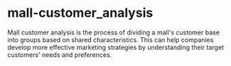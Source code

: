 # mall-customer_analysis
Mall customer analysis is the process of dividing a mall's customer base into groups based on shared characteristics. This can help companies develop more effective marketing strategies by understanding their target customers' needs and preferences.

